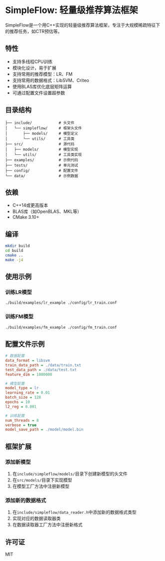 # SimpleFlow: 轻量级推荐算法框架

SimpleFlow是一个用C++实现的轻量级推荐算法框架，专注于大规模稀疏特征下的推荐任务，如CTR预估等。

## 特性

- 支持多线程CPU训练
- 模块化设计，易于扩展
- 支持常用的推荐模型：LR、FM
- 支持常用的数据格式：LibSVM、Criteo
- 使用BLAS库优化底层矩阵运算
- 可通过配置文件设置超参数

## 目录结构

```
├── include/            # 头文件
│   └── simpleflow/     # 框架头文件
│       ├── models/     # 模型定义
│       └── utils/      # 工具类
├── src/                # 源代码
│   ├── models/         # 模型实现
│   └── utils/          # 工具类实现
├── examples/           # 示例代码
├── tests/              # 单元测试
├── config/             # 配置文件
└── data/               # 示例数据
```

## 依赖

- C++14或更高版本
- BLAS库（如OpenBLAS、MKL等）
- CMake 3.10+

## 编译

```bash
mkdir build
cd build
cmake ..
make -j4
```

## 使用示例

### 训练LR模型

```bash
./build/examples/lr_example ./config/lr_train.conf
```

### 训练FM模型

```bash
./build/examples/fm_example ./config/fm_train.conf
```

## 配置文件示例

```ini
# 数据配置
data_format = libsvm
train_data_path = ./data/train.txt
test_data_path = ./data/test.txt
feature_dim = 1000000

# 模型配置
model_type = lr
learning_rate = 0.01
batch_size = 128
epochs = 10
l2_reg = 0.001

# 训练配置
num_threads = 8
verbose = true
model_save_path = ./model/model.bin
```

## 框架扩展

### 添加新模型

1. 在`include/simpleflow/models/`目录下创建新模型的头文件
2. 在`src/models/`目录下实现模型
3. 在模型工厂方法中注册新模型

### 添加新的数据格式

1. 在`include/simpleflow/data_reader.h`中添加新的数据格式类型
2. 实现对应的数据读取器类
3. 在数据读取器工厂方法中注册新格式

## 许可证

MIT 